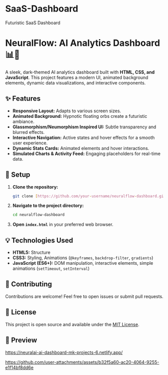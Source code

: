 # SaaS-Dashboard
Futuristic SaaS Dashboard

# NeuralFlow: AI Analytics Dashboard 📊🧠

A sleek, dark-themed AI analytics dashboard built with **HTML, CSS, and JavaScript**. This project features a modern UI, animated background elements, dynamic data visualizations, and interactive components.

## ✨ Features

* **Responsive Layout:** Adapts to various screen sizes.
* **Animated Background:** Hypnotic floating orbs create a futuristic ambiance.
* **Glassmorphism/Neumorphism Inspired UI:** Subtle transparency and blurred effects.
* **Interactive Navigation:** Active states and hover effects for a smooth user experience.
* **Dynamic Stats Cards:** Animated elements and hover interactions.
* **Simulated Charts & Activity Feed:** Engaging placeholders for real-time data.

## 🚀 Setup

1.  **Clone the repository:**
    ```bash
    git clone [https://github.com/your-username/neuralflow-dashboard.git](https://github.com/your-username/neuralflow-dashboard.git)
    ```
2.  **Navigate to the project directory:**
    ```bash
    cd neuralflow-dashboard
    ```
3.  **Open `index.html`** in your preferred web browser.

## 💡 Technologies Used

* **HTML5:** Structure
* **CSS3:** Styling, Animations (`@keyframes`, `backdrop-filter`, `gradients`)
* **JavaScript (ES6+):** DOM manipulation, interactive elements, simple animations (`setTimeout`, `setInterval`)

## 🤝 Contributing

Contributions are welcome! Feel free to open issues or submit pull requests.

## 📄 License

This project is open source and available under the [MIT License](LICENSE).

## 📸 Preview

https://neuralai-ai-dashboard-mk-projects-6.netlify.app/





https://github.com/user-attachments/assets/b32f5a60-ac20-4064-9255-e1f14bf8dd6e
